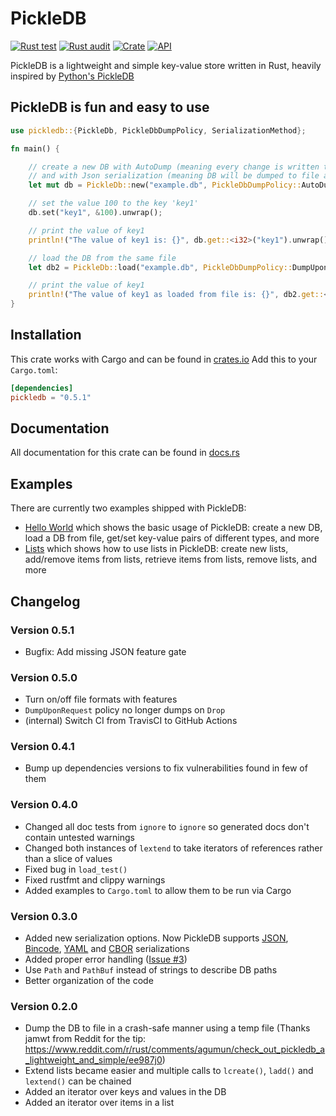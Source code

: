 # PickleDB

[![Rust test](https://github.com/seladb/pickledb-rs/workflows/Rust%20test/badge.svg)](https://github.com/seladb/pickledb-rs/actions?query=workflow%3A%22Rust+test%22)
[![Rust audit](https://github.com/seladb/pickledb-rs/workflows/Rust%20audit/badge.svg)](https://github.com/seladb/pickledb-rs/actions?query=workflow%3A%22Rust+audit%22)
[![Crate](https://img.shields.io/crates/v/pickledb.svg)](https://crates.io/crates/pickledb)
[![API](https://docs.rs/pickledb/badge.svg)](https://docs.rs/pickledb)

PickleDB is a lightweight and simple key-value store written in Rust, heavily inspired by [Python's PickleDB](https://pythonhosted.org/pickleDB/)

## PickleDB is fun and easy to use

```rust
use pickledb::{PickleDb, PickleDbDumpPolicy, SerializationMethod};

fn main() {

    // create a new DB with AutoDump (meaning every change is written to the file)
    // and with Json serialization (meaning DB will be dumped to file as a Json object)
    let mut db = PickleDb::new("example.db", PickleDbDumpPolicy::AutoDump, SerializationMethod::Json);

    // set the value 100 to the key 'key1'
    db.set("key1", &100).unwrap();

    // print the value of key1
    println!("The value of key1 is: {}", db.get::<i32>("key1").unwrap());

    // load the DB from the same file
    let db2 = PickleDb::load("example.db", PickleDbDumpPolicy::DumpUponRequest, SerializationMethod::Json).unwrap();

    // print the value of key1
    println!("The value of key1 as loaded from file is: {}", db2.get::<i32>("key1").unwrap());
}
```

## Installation

This crate works with Cargo and can be found in [crates.io](https://crates.io/crates/pickledb)
Add this to your `Cargo.toml`:

```toml
[dependencies]
pickledb = "0.5.1"
```

## Documentation

All documentation for this crate can be found in [docs.rs](https://docs.rs/pickledb)

## Examples

There are currently two examples shipped with PickleDB:

- [Hello World](https://github.com/seladb/pickledb-rs/tree/master/examples/hello_world) which shows the basic usage of PickleDB: 
  create a new DB, load a DB from file, get/set key-value pairs of different types, and more
- [Lists](https://github.com/seladb/pickledb-rs/tree/master/examples/lists) which shows how to use lists in PickleDB: 
  create new lists, add/remove items from lists, retrieve items from lists, remove lists, and more

## Changelog

### Version 0.5.1

- Bugfix: Add missing JSON feature gate

### Version 0.5.0

- Turn on/off file formats with features
- `DumpUponRequest` policy no longer dumps on `Drop`
- (internal) Switch CI from TravisCI to GitHub Actions

### Version 0.4.1

- Bump up dependencies versions to fix vulnerabilities found in few of them

### Version 0.4.0

- Changed all doc tests from `ignore` to `ignore` so generated docs don't contain untested warnings
- Changed both instances of `lextend` to take iterators of references rather than a slice of values
- Fixed bug in `load_test()`
- Fixed rustfmt and clippy warnings
- Added examples to `Cargo.toml` to allow them to be run via Cargo

### Version 0.3.0

- Added new serialization options. Now PickleDB supports [JSON](https://crates.io/crates/serde_json), [Bincode](https://crates.io/crates/bincode),
  [YAML](https://crates.io/crates/serde_yaml) and [CBOR](https://crates.io/crates/serde_cbor) serializations
- Added proper error handling ([Issue #3](https://github.com/seladb/pickledb-rs/issues/3))
- Use `Path` and `PathBuf` instead of strings to describe DB paths
- Better organization of the code

### Version 0.2.0

- Dump the DB to file in a crash-safe manner using a temp file (Thanks jamwt from Reddit
  for the tip: https://www.reddit.com/r/rust/comments/agumun/check_out_pickledb_a_lightweight_and_simple/ee987j0)
- Extend lists became easier and multiple calls to `lcreate()`, `ladd()` and `lextend()` can be chained
- Added an iterator over keys and values in the DB
- Added an iterator over items in a list

